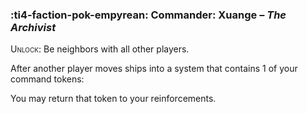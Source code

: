 ### :ti4-faction-pok-empyrean: **Commander**: Xuange – _The Archivist_

<span style="font-variant:small-caps;">Unlock</span>: Be neighbors with all other players.

After another player moves ships into a system that contains 1 of your command tokens:

You may return that token to your reinforcements.
